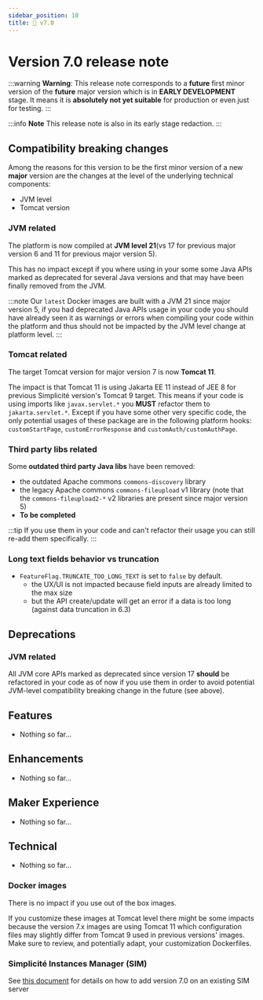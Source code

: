 ```yaml
---
sidebar_position: 10
title: 🚧 v7.0
---
```


Version 7.0 release note
========================

:::warning
**Warning**: This release note corresponds to a **future** first minor version of the **future** major version which is in **EARLY DEVELOPMENT** stage.
It means it is **absolutely not yet suitable** for production or even just for testing.
:::

:::info
**Note** This release note is also in its early stage redaction.
:::

Compatibility breaking changes
------------------------------

Among the reasons for this version to be the first minor version of a new **major** version are the changes at the level of the underlying technical components:

- JVM level
- Tomcat version

### JVM related

The platform is now compiled at **JVM level 21**(vs 17 for previous major version 6 and 11 for previous major version 5).

This has no impact except if you where using in your some some Java APIs marked as deprecated for several Java versions
and that may have been finally removed from the JVM.

:::note
Our `latest` Docker images are built with a JVM 21 since major version 5, if you had deprecated Java APIs usage
in your code you should have already seen it as warnings or errors when compiling your code within the platform
and thus should not be impacted by the JVM level change at platform level.
:::

### Tomcat related

The target Tomcat version for major version 7 is now **Tomcat 11**.

The impact is that Tomcat 11 is using Jakarta EE 11 instead of JEE 8 for previous Simplicité version's Tomcat 9 target.
This means if your code is using imports like `javax.servlet.*` you **MUST** refactor them to `jakarta.servlet.*`.
Except if you have some other very specific code, the only potential usages of these package are in the following platform hooks:
`customStartPage`, `customErrorResponse` and `customAuth/customAuthPage`.

### Third party libs related

Some **outdated third party Java libs** have been removed:

- the outdated Apache commons `commons-discovery` library
- the legacy Apache commons `commons-fileupload` v1 library (note that the `commons-fileupload2-*` v2 libraries are present since major version 5)
- **To be completed**

:::tip
If you use them in your code and can't refactor their usage you can still re-add them specifically.
:::

### Long text fields behavior vs truncation

- `FeatureFlag.TRUNCATE_TOO_LONG_TEXT` is set to `false` by default.
  - the UX/UI is not impacted because field inputs are already limited to the max size
  - but the API create/update will get an error if a data is too long (against data truncation in 6.3)

Deprecations
------------

### JVM related

All JVM core APIs marked as deprecated since version 17 **should** be refactored in your code as of now if you use them
in order to avoid potential JVM-level compatibility breaking change in the future (see above).

Features
--------

- Nothing so far...

Enhancements
------------

- Nothing so far...

Maker Experience
----------------

- Nothing so far...

Technical
----------

- Nothing so far...

### Docker images

There is no impact if you use out of the box images.

If you customize these images at Tomcat level there might be some impacts because the version 7.x images are using Tomcat 11 which
configuration files may slightly differ from Tomcat 9 used in previous versions' images.
Make sure to review, and potentially adapt, your customization Dockerfiles.

### Simplicité Instances Manager (SIM)

See [this document](../add-to-sim/v7.md) for details on how to add version 7.0 on an existing SIM server
